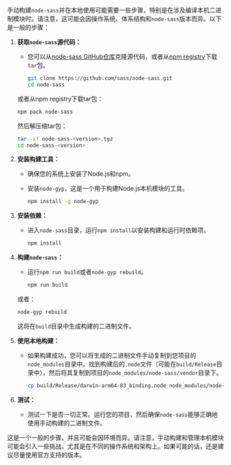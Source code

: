 手动构建`node-sass`并在本地使用可能需要一些步骤，特别是在涉及编译本机二进制模块时。请注意，这可能会因操作系统、体系结构和`node-sass`版本而异。以下是一般的步骤：

1. **获取`node-sass`源代码：**
   - 您可以从[node-sass GitHub仓库](https://github.com/sass/node-sass)克隆源代码，或者从[npm registry](https://www.npmjs.com/package/node-sass)下载`tar`包。

     ```bash
     git clone https://github.com/sass/node-sass.git
     cd node-sass
     ```

   或者从npm registry下载tar包：

   ```bash
   npm pack node-sass
   ```

   然后解压缩tar包：

   ```bash
   tar -xf node-sass-<version>.tgz
   cd node-sass-<version>
   ```

2. **安装构建工具：**
   - 确保您的系统上安装了Node.js和npm。
   - 安装`node-gyp`，这是一个用于构建Node.js本机模块的工具。

     ```bash
     npm install -g node-gyp
     ```

3. **安装依赖：**
   - 进入`node-sass`目录，运行`npm install`以安装构建和运行时依赖项。

     ```bash
     npm install
     ```

4. **构建`node-sass`：**
   - 运行`npm run build`或者`node-gyp rebuild`。

     ```bash
     npm run build
     ```

   或者：

     ```bash
     node-gyp rebuild
     ```

   这将在`build`目录中生成构建的二进制文件。

5. **使用本地构建：**
   - 如果构建成功，您可以将生成的二进制文件手动复制到您项目的`node_modules`目录中。找到构建后的`.node`文件（可能在`build/Release`目录中），然后将其复制到项目的`node_modules/node-sass/vendor`目录下。

     ```bash
     cp build/Release/darwin-arm64-83_binding.node node_modules/node-sass/vendor/
     ```

6. **测试：**
   - 测试一下是否一切正常。运行您的项目，然后确保`node-sass`能够正确地使用手动构建的二进制文件。

这是一个一般的步骤，并且可能会因环境而异。请注意，手动构建和管理本机模块可能会引入一些挑战，尤其是在不同的操作系统和架构上。如果可能的话，还是建议尽量使用官方支持的版本。
